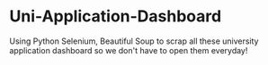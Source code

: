 # Uni-Application-Dashboard

Using Python Selenium, Beautiful Soup to scrap all these university application dashboard so we don't have to open them everyday!
